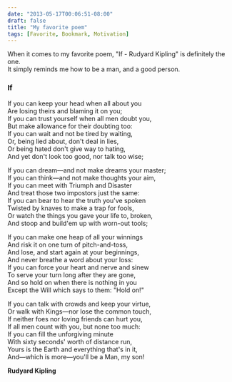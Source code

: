 ```yaml
---
date: "2013-05-17T00:06:51-08:00"
draft: false 
title: "My favorite poem"
tags: [Favorite, Bookmark, Motivation]
---
```


When it comes to my favorite poem, "If - Rudyard Kipling" is definitely the one.  
It simply reminds me how to be a man, and a good person.
<!--more-->

### If

If you can keep your head when all about you   
Are losing theirs and blaming it on you;    
If you can trust yourself when all men doubt you,    
But make allowance for their doubting too:    
If you can wait and not be tired by waiting,   
Or, being lied about, don't deal in lies,  
Or being hated don't give way to hating,  
And yet don't look too good, nor talk too wise; 

If you can dream—and not make dreams your master;  
If you can think—and not make thoughts your aim,  
If you can meet with Triumph and Disaster  
And treat those two impostors just the same:  
If you can bear to hear the truth you've spoken  
Twisted by knaves to make a trap for fools,  
Or watch the things you gave your life to, broken,  
And stoop and build'em up with worn-out tools;  

If you can make one heap of all your winnings  
And risk it on one turn of pitch-and-toss,  
And lose, and start again at your beginnings,  
And never breathe a word about your loss:  
If you can force your heart and nerve and sinew  
To serve your turn long after they are gone,  
And so hold on when there is nothing in you  
Except the Will which says to them: "Hold on!"  

If you can talk with crowds and keep your virtue,  
Or walk with Kings—nor lose the common touch,  
If neither foes nor loving friends can hurt you,  
If all men count with you, but none too much:  
If you can fill the unforgiving minute  
With sixty seconds' worth of distance run,  
Yours is the Earth and everything that's in it,  
And—which is more—you'll be a Man, my son!  

**Rudyard Kipling**

